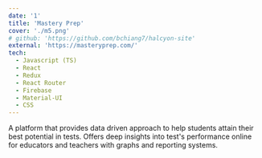 ```yaml
---
date: '1'
title: 'Mastery Prep'
cover: './m5.png'
# github: 'https://github.com/bchiang7/halcyon-site'
external: 'https://masteryprep.com/'
tech:
  - Javascript (TS)
  - React
  - Redux
  - React Router
  - Firebase
  - Material-UI
  - CSS
---
```


A platform that provides data driven approach to help students attain their best potential in tests. Offers deep insights into test's performance online for educators and teachers with graphs and reporting systems.
